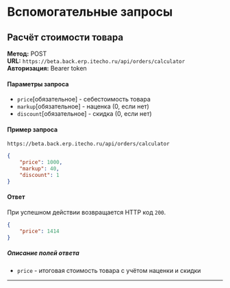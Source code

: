 # Вспомогательные запросы

## Расчёт стоимости товара

**Метод:** POST  
**URL:** `https://beta.back.erp.itecho.ru/api/orders/calculator`  
**Авторизация:** Bearer token

#### Параметры запроса

- `price`[обязательное] - себестоимость товара
- `markup`[обязательное] - наценка (0, если нет)
- `discount`[обязательное] - скидка (0, если нет)

#### Пример запроса

`https://beta.back.erp.itecho.ru/api/orders/calculator`
```JSON
{
	"price": 1000,
	"markup": 40,
	"discount": 1
}
```

#### Ответ

При успешном действии возвращается HTTP код `200`.
```json
{
	"price": 1414
}
```

##### Описание полей ответа

- `price` - итоговая стоимость товара с учётом наценки и скидки

---